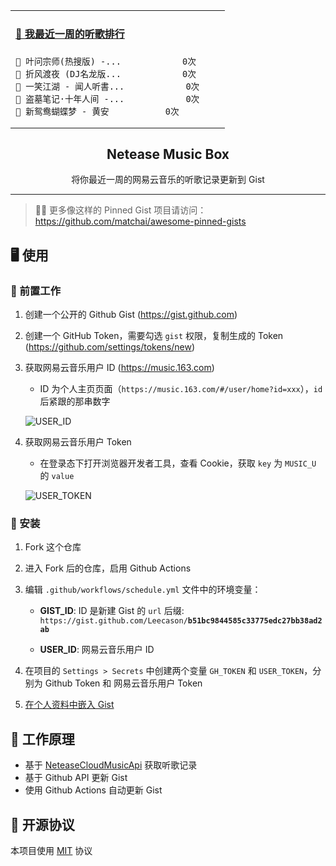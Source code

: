 <table align="center">
<tr>
<td>

<!-- netease-music-box start -->
#### <a href="https://gist.github.com/475826c54f1a5cd2037aa96c604043c0" target="_blank">🎵 我最近一周的听歌排行</a>
```text
🥇 叶问宗师(热搜版) -...			0次    
🥈 折风渡夜 (DJ名龙版...			0次    
🥉 一笑江湖 - 闻人听書...			0次    
🏅 盗墓笔记·十年人间 -...			0次    
🏅 新鸳鸯蝴蝶梦 - 黄安			0次    
```

<!-- netease-music-box end -->

</td>
</tr>
</table>

<p align="center">
  <h2 align="center">Netease Music Box</h2>
  <p align="center">将你最近一周的网易云音乐的听歌记录更新到 Gist</p>
</p>

---

> 📌✨ 更多像这样的 Pinned Gist 项目请访问：https://github.com/matchai/awesome-pinned-gists

## 🖥 使用

### 🎒 前置工作

1. 创建一个公开的 Github Gist (https://gist.github.com)

2. 创建一个 GitHub Token，需要勾选 `gist` 权限，复制生成的 Token (https://github.com/settings/tokens/new)

3. 获取网易云音乐用户 ID (https://music.163.com)

    - ID 为个人主页页面（`https://music.163.com/#/user/home?id=xxx`），`id` 后紧跟的那串数字

    ![USER_ID](https://github.com/Leecason/netease-music-box/blob/master/assets/user_id.png)

4. 获取网易云音乐用户 Token

    - 在登录态下打开浏览器开发者工具，查看 Cookie，获取 `key` 为 `MUSIC_U` 的 `value`

    ![USER_TOKEN](https://github.com/Leecason/netease-music-box/blob/master/assets/user_token.png)

### 🚀 安装

1. Fork 这个仓库

2. 进入 Fork 后的仓库，启用 Github Actions

3. 编辑 `.github/workflows/schedule.yml` 文件中的环境变量：

    - **GIST_ID**: ID 是新建 Gist 的 `url` 后缀: `https://gist.github.com/Leecason/`**`b51bc9844585c33775edc27bb38ad2ab`**

    - **USER_ID**: 网易云音乐用户 ID

4. 在项目的 `Settings > Secrets` 中创建两个变量 `GH_TOKEN` 和 `USER_TOKEN`，分别为 Github Token 和 网易云音乐用户 Token

5. [在个人资料中嵌入 Gist](https://docs.github.com/en/github/setting-up-and-managing-your-github-profile/pinning-items-to-your-profile)

## 🤔 工作原理

- 基于 [NeteaseCloudMusicApi](https://github.com/Binaryify/NeteaseCloudMusicApi) 获取听歌记录
- 基于 Github API 更新 Gist
- 使用 Github Actions 自动更新 Gist

## 📄 开源协议

本项目使用 [MIT](./LICENSE) 协议
